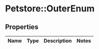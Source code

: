 # Petstore::OuterEnum

## Properties
Name | Type | Description | Notes
------------ | ------------- | ------------- | -------------


